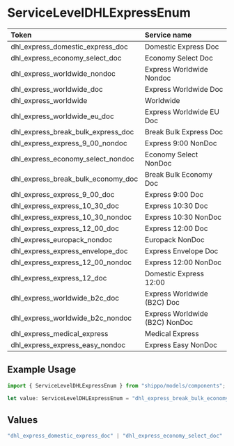 # ServiceLevelDHLExpressEnum

|Token | Service name|
|:---|:---|
| dhl_express_domestic_express_doc | Domestic Express Doc|
| dhl_express_economy_select_doc | Economy Select Doc|
| dhl_express_worldwide_nondoc | Express Worldwide Nondoc|
| dhl_express_worldwide_doc | Express Worldwide Doc|
| dhl_express_worldwide | Worldwide|
| dhl_express_worldwide_eu_doc | Express Worldwide EU Doc|
| dhl_express_break_bulk_express_doc | Break Bulk Express Doc|
| dhl_express_express_9_00_nondoc | Express 9:00 NonDoc|
| dhl_express_economy_select_nondoc | Economy Select NonDoc|
| dhl_express_break_bulk_economy_doc | Break Bulk Economy Doc|
| dhl_express_express_9_00_doc | Express 9:00 Doc|
| dhl_express_express_10_30_doc | Express 10:30 Doc|
| dhl_express_express_10_30_nondoc | Express 10:30 NonDoc|
| dhl_express_express_12_00_doc | Express 12:00 Doc|
| dhl_express_europack_nondoc | Europack NonDoc|
| dhl_express_express_envelope_doc | Express Envelope Doc|
| dhl_express_express_12_00_nondoc | Express 12:00 NonDoc|
| dhl_express_express_12_doc | Domestic Express 12:00|
| dhl_express_worldwide_b2c_doc | Express Worldwide (B2C) Doc|
| dhl_express_worldwide_b2c_nondoc | Express Worldwide (B2C) NonDoc|
| dhl_express_medical_express | Medical Express|
| dhl_express_express_easy_nondoc | Express Easy NonDoc|


## Example Usage

```typescript
import { ServiceLevelDHLExpressEnum } from "shippo/models/components";

let value: ServiceLevelDHLExpressEnum = "dhl_express_break_bulk_economy_doc";
```

## Values

```typescript
"dhl_express_domestic_express_doc" | "dhl_express_economy_select_doc" | "dhl_express_worldwide_nondoc" | "dhl_express_worldwide_doc" | "dhl_express_worldwide" | "dhl_express_worldwide_eu_doc" | "dhl_express_break_bulk_express_doc" | "dhl_express_express_9_00_nondoc" | "dhl_express_economy_select_nondoc" | "dhl_express_break_bulk_economy_doc" | "dhl_express_express_9_00_doc" | "dhl_express_express_10_30_doc" | "dhl_express_express_10_30_nondoc" | "dhl_express_express_12_00_doc" | "dhl_express_europack_nondoc" | "dhl_express_express_envelope_doc" | "dhl_express_express_12_00_nondoc" | "dhl_express_express_12_doc" | "dhl_express_worldwide_b2c_doc" | "dhl_express_worldwide_b2c_nondoc" | "dhl_express_medical_express" | "dhl_express_express_easy_nondoc"
```